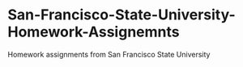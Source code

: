# San-Francisco-State-University-Homework-Assignemnts
Homework assignments from San Francisco State University
